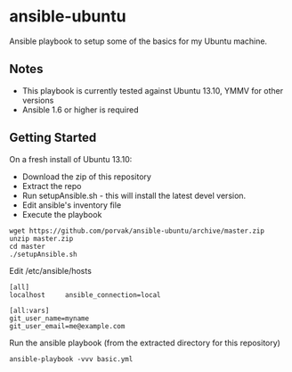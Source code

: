 ansible-ubuntu
===============

Ansible playbook to setup some of the basics for my Ubuntu machine.

## Notes

* This playbook is currently tested against Ubuntu 13.10, YMMV for other versions
* Ansible 1.6 or higher is required

## Getting Started

On a fresh install of Ubuntu 13.10:
* Download the zip of this repository
* Extract the repo
* Run setupAnsible.sh - this will install the latest devel version.
* Edit ansible's inventory file
* Execute the playbook

```Shell
wget https://github.com/porvak/ansible-ubuntu/archive/master.zip
unzip master.zip
cd master
./setupAnsible.sh
```

Edit /etc/ansible/hosts
```
[all]
localhost     ansible_connection=local

[all:vars]
git_user_name=myname
git_user_email=me@example.com
```

Run the ansible playbook (from the extracted directory for this repository)
```Shell
ansible-playbook -vvv basic.yml
```
